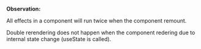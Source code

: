 **Observation:**

All effects in a component  will run twice when the component remount. 

Double rerendering does not happen when the component redering due to internal state change (useState is called). 